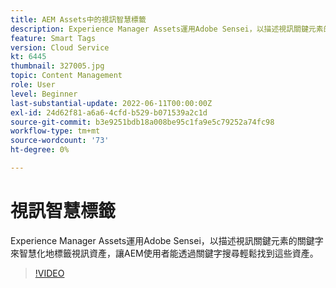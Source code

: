 ```yaml
---
title: AEM Assets中的視訊智慧標籤
description: Experience Manager Assets運用Adobe Sensei，以描述視訊關鍵元素的關鍵字來智慧化地標籤視訊資產，讓AEM使用者能透過關鍵字搜尋輕鬆找到這些資產。
feature: Smart Tags
version: Cloud Service
kt: 6445
thumbnail: 327005.jpg
topic: Content Management
role: User
level: Beginner
last-substantial-update: 2022-06-11T00:00:00Z
exl-id: 24d62f81-a6a6-4cfd-b529-b071539a2c1d
source-git-commit: b3e9251bdb18a008be95c1fa9e5c79252a74fc98
workflow-type: tm+mt
source-wordcount: '73'
ht-degree: 0%

---
```


# 視訊智慧標籤

Experience Manager Assets運用Adobe Sensei，以描述視訊關鍵元素的關鍵字來智慧化地標籤視訊資產，讓AEM使用者能透過關鍵字搜尋輕鬆找到這些資產。

>[!VIDEO](https://video.tv.adobe.com/v/327005?quality=12&learn=on)
